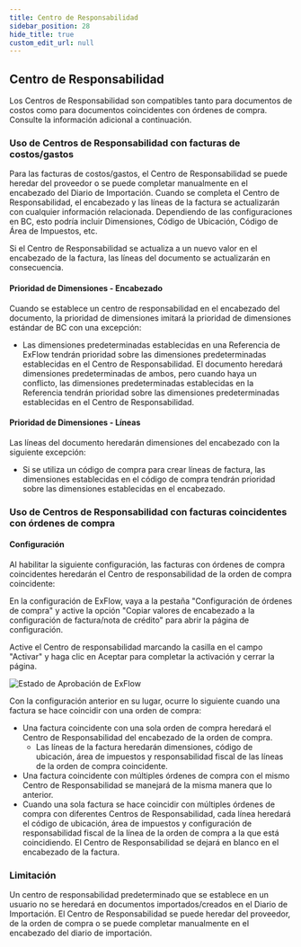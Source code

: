 ```yaml
---
title: Centro de Responsabilidad
sidebar_position: 28
hide_title: true
custom_edit_url: null
---
```

## Centro de Responsabilidad

Los Centros de Responsabilidad son compatibles tanto para documentos de costos como para documentos coincidentes con órdenes de compra. Consulte la información adicional a continuación.

### Uso de Centros de Responsabilidad con facturas de costos/gastos
Para las facturas de costos/gastos, el Centro de Responsabilidad se puede heredar del proveedor o se puede completar manualmente en el encabezado del Diario de Importación. Cuando se completa el Centro de Responsabilidad, el encabezado y las líneas de la factura se actualizarán con cualquier información relacionada. Dependiendo de las configuraciones en BC, esto podría incluir Dimensiones, Código de Ubicación, Código de Área de Impuestos, etc.

Si el Centro de Responsabilidad se actualiza a un nuevo valor en el encabezado de la factura, las líneas del documento se actualizarán en consecuencia.

#### Prioridad de Dimensiones - Encabezado
Cuando se establece un centro de responsabilidad en el encabezado del documento, la prioridad de dimensiones imitará la prioridad de dimensiones estándar de BC con una excepción:

- Las dimensiones predeterminadas establecidas en una Referencia de ExFlow tendrán prioridad sobre las dimensiones predeterminadas establecidas en el Centro de Responsabilidad. El documento heredará dimensiones predeterminadas de ambos, pero cuando haya un conflicto, las dimensiones predeterminadas establecidas en la Referencia tendrán prioridad sobre las dimensiones predeterminadas establecidas en el Centro de Responsabilidad.

#### Prioridad de Dimensiones - Líneas

Las líneas del documento heredarán dimensiones del encabezado con la siguiente excepción:

- Si se utiliza un código de compra para crear líneas de factura, las dimensiones establecidas en el código de compra tendrán prioridad sobre las dimensiones establecidas en el encabezado.

### Uso de Centros de Responsabilidad con facturas coincidentes con órdenes de compra

#### Configuración

Al habilitar la siguiente configuración, las facturas con órdenes de compra coincidentes heredarán el Centro de responsabilidad de la orden de compra coincidente:

En la configuración de ExFlow, vaya a la pestaña "Configuración de órdenes de compra" y active la opción "Copiar valores de encabezado a la configuración de factura/nota de crédito" para abrir la página de configuración.

Active el Centro de responsabilidad marcando la casilla en el campo "Activar" y haga clic en Aceptar para completar la activación y cerrar la página.

![Estado de Aprobación de ExFlow](@site/static/img/media/po-header-value-on-invoice-setup-003.png)

Con la configuración anterior en su lugar, ocurre lo siguiente cuando una factura se hace coincidir con una orden de compra:
* Una factura coincidente con una sola orden de compra heredará el Centro de Responsabilidad del encabezado de la orden de compra.
    - Las líneas de la factura heredarán dimensiones, código de ubicación, área de impuestos y responsabilidad fiscal de las líneas de la orden de compra coincidente.
* Una factura coincidente con múltiples órdenes de compra con el mismo Centro de Responsabilidad se manejará de la misma manera que lo anterior.
* Cuando una sola factura se hace coincidir con múltiples órdenes de compra con diferentes Centros de Responsabilidad, cada línea heredará el código de ubicación, área de impuestos y configuración de responsabilidad fiscal de la línea de la orden de compra a la que está coincidiendo. El Centro de Responsabilidad se dejará en blanco en el encabezado de la factura.

### Limitación
Un centro de responsabilidad predeterminado que se establece en un usuario no se heredará en documentos importados/creados en el Diario de Importación. El Centro de Responsabilidad se puede heredar del proveedor, de la orden de compra o se puede completar manualmente en el encabezado del diario de importación.